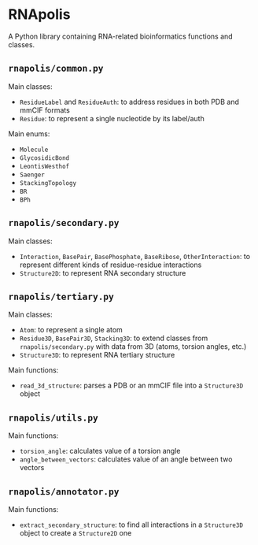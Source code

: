 # RNApolis

A Python library containing RNA-related bioinformatics functions and classes.

## `rnapolis/common.py`

Main classes:

- `ResidueLabel` and `ResidueAuth`: to address residues in both PDB and mmCIF formats
- `Residue`: to represent a single nucleotide by its label/auth

Main enums:

- `Molecule`
- `GlycosidicBond`
- `LeontisWesthof`
- `Saenger`
- `StackingTopology`
- `BR`
- `BPh`

## `rnapolis/secondary.py`

Main classes:

- `Interaction`, `BasePair`, `BasePhosphate`, `BaseRibose`, `OtherInteraction`: to represent different kinds of residue-residue interactions
- `Structure2D`: to represent RNA secondary structure

## `rnapolis/tertiary.py`

Main classes:

- `Atom`: to represent a single atom
- `Residue3D`, `BasePair3D`, `Stacking3D`: to extend classes from `rnapolis/secondary.py` with data from 3D (atoms, torsion angles, etc.)
- `Structure3D`: to represent RNA tertiary structure

Main functions:

- `read_3d_structure`: parses a PDB or an mmCIF file into a `Structure3D` object

## `rnapolis/utils.py`

Main functions:

- `torsion_angle`: calculates value of a torsion angle
- `angle_between_vectors`: calculates value of an angle between two vectors

## `rnapolis/annotator.py`

Main functions:

- `extract_secondary_structure`: to find all interactions in a `Structure3D` object to create a `Structure2D` one
